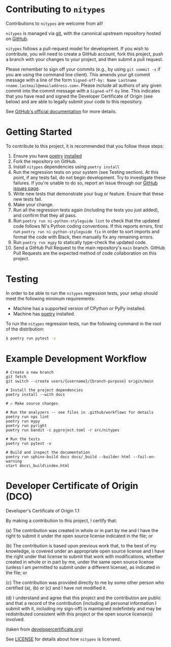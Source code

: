 # Contributing to `nitypes`

Contributions to `nitypes` are welcome from all!

`nitypes` is managed via [git](https://git-scm.com), with the canonical upstream
repository hosted on [GitHub](https://github.com/ni/nitypes-python/).

`nitypes` follows a pull-request model for development.  If you wish to
contribute, you will need to create a GitHub account, fork this project, push a
branch with your changes to your project, and then submit a pull request.

Please remember to sign off your commits (e.g., by using `git commit -s` if you
are using the command line client). This amends your git commit message with a line
of the form `Signed-off-by: Name Lastname <name.lastmail@emailaddress.com>`. Please
include all authors of any given commit into the commit message with a
`Signed-off-by` line. This indicates that you have read and signed the Developer
Certificate of Origin (see below) and are able to legally submit your code to
this repository.

See [GitHub's official documentation](https://help.github.com/articles/using-pull-requests/) for more details.

# Getting Started

To contribute to this project, it is recommended that you follow these steps:

1. Ensure you have [poetry](https://python-poetry.org/)
   [installed](https://python-poetry.org/docs/#installation)
2. Fork the repository on GitHub.
3. Install `nitypes` dependencies using `poetry install`
4. Run the regression tests on your system (see Testing section). At this point, if any tests fail,
   do not begin development. Try to investigate these failures. If you're unable to do so, report an
   issue through our [GitHub issues page](http://github.com/ni/nitypes-python/issues).
5. Write new tests that demonstrate your bug or feature. Ensure that these new tests fail.
6. Make your change.
7. Run all the regression tests again (including the tests you just added), and confirm that they
   all pass.
8. Run `poetry run ni-python-styleguide lint` to check that the updated code follows NI's Python
   coding conventions. If this reports errors, first run `poetry run ni-python-styleguide fix` in
   order to sort imports and format the code with Black, then manually fix any remaining errors.
9. Run `poetry run mypy` to statically type-check the updated code.
10. Send a GitHub Pull Request to the main repository's `main` branch. GitHub Pull Requests are the
   expected method of code collaboration on this project.

# Testing

In order to be able to run the `nitypes` regression tests, your setup should meet the following minimum
requirements:

- Machine has a supported version of CPython or PyPy installed.
- Machine has [poetry](https://python-poetry.org/) installed.

To run the `nitypes` regression tests, run the following command in the root of the distribution:

```sh
$ poetry run pytest -v
```

# Example Development Workflow

```
# Create a new branch
git fetch
git switch --create users/{username}/{branch-purpose} origin/main

# Install the project dependencies
poetry install --with docs

# ✍ Make source changes

# Run the analyzers -- see files in .github/workflows for details
poetry run nps lint
poetry run mypy
poetry run pyright
poetry run bandit -c pyproject.toml -r src/nitypes

# Run the tests
poetry run pytest -v

# Build and inspect the documentation
poetry run sphinx-build docs docs/_build --builder html --fail-on-warning
start docs\_build\index.html
```

# Developer Certificate of Origin (DCO)

   Developer's Certificate of Origin 1.1

   By making a contribution to this project, I certify that:

   (a) The contribution was created in whole or in part by me and I
       have the right to submit it under the open source license
       indicated in the file; or

   (b) The contribution is based upon previous work that, to the best
       of my knowledge, is covered under an appropriate open source
       license and I have the right under that license to submit that
       work with modifications, whether created in whole or in part
       by me, under the same open source license (unless I am
       permitted to submit under a different license), as indicated
       in the file; or

   (c) The contribution was provided directly to me by some other
       person who certified (a), (b) or (c) and I have not modified
       it.

   (d) I understand and agree that this project and the contribution
       are public and that a record of the contribution (including all
       personal information I submit with it, including my sign-off) is
       maintained indefinitely and may be redistributed consistent with
       this project or the open source license(s) involved.

(taken from [developercertificate.org](https://developercertificate.org/))

See [LICENSE](https://github.com/ni/nitypes-python/blob/main/LICENSE)
for details about how `nitypes` is licensed.
